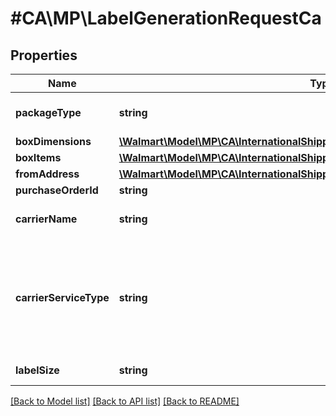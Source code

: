 # #CA\MP\LabelGenerationRequestCa

## Properties

Name | Type | Description | Notes
------------ | ------------- | ------------- | -------------
**packageType** | **string** | Package Type. Supported Package Types are - 'CUSTOM_PACKAGE', 'FEDEX_ENVELOPE', 'FEDEX_PAK' |
**boxDimensions** | [**\Walmart\Model\MP\CA\InternationalShipping\CreateLabelRequestBoxDimensions**](CreateLabelRequestBoxDimensions.md) |  |
**boxItems** | [**\Walmart\Model\MP\CA\InternationalShipping\CreateLabelRequestBoxItemsInner[]**](CreateLabelRequestBoxItemsInner.md) | Box Items |
**fromAddress** | [**\Walmart\Model\MP\CA\InternationalShipping\CreateLabelRequestFromAddress**](CreateLabelRequestFromAddress.md) |  |
**purchaseOrderId** | **string** | Purchase Order Id |
**carrierName** | **string** | Carrier Name. For now, supported carriers are - 'FedEx' and 'PUROLATOR' |
**carrierServiceType** | **string** | Carrier Service Type. For now, supported values for FedEx are - 'FEDEX_INTERNATIONAL_PRIORITY' for fedExPak/fedExEnvelope package types, 'FEDEX_INTERNATIONAL_ECONOMY' and 'FEDEX_INTERNATIONAL_GROUND'. Not required for PUROLATOR. | [optional]
**labelSize** | **string** | Label Size e.g. A6, LETTER_SIZE or A4 for PDF response | [optional]


[[Back to Model list]](../) [[Back to API list]](../../Api/CA/MP) [[Back to README]](../../README.md)
